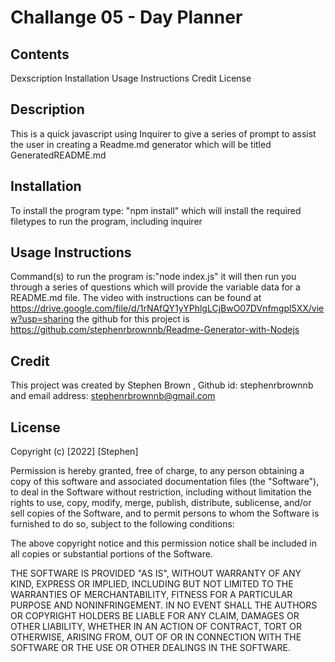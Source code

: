 # Challange 05 - Day Planner

## Contents
 Dexscription
 Installation 
 Usage Instructions
 Credit
 License

## Description

This is a quick javascript using Inquirer to give a series of prompt to assist the user in creating a Readme.md generator which will be titled GeneratedREADME.md

## Installation 
To install the program type: "npm install" which will install the required filetypes to run the program, including inquirer 

## Usage Instructions
Command(s) to run the program is:"node index.js" it will then run you through a series of questions which will provide the variable data for a README.md file. 
The video with instructions can be found 
at https://drive.google.com/file/d/1rNAfQY1yYPhlgLCjBwO07DVnfmgpl5XX/view?usp=sharing
the github for this project is https://github.com/stephenrbrownnb/Readme-Generator-with-Nodejs
## Credit 
This project was created by Stephen Brown , Github id: stephenrbrownnb  and email address: stephenrbrownnb@gmail.com  

## License
Copyright (c) [2022] [Stephen]

Permission is hereby granted, free of charge, to any person obtaining a copy
of this software and associated documentation files (the "Software"), to deal
in the Software without restriction, including without limitation the rights
to use, copy, modify, merge, publish, distribute, sublicense, and/or sell
copies of the Software, and to permit persons to whom the Software is
furnished to do so, subject to the following conditions:

The above copyright notice and this permission notice shall be included in all
copies or substantial portions of the Software.

THE SOFTWARE IS PROVIDED "AS IS", WITHOUT WARRANTY OF ANY KIND, EXPRESS OR
IMPLIED, INCLUDING BUT NOT LIMITED TO THE WARRANTIES OF MERCHANTABILITY,
FITNESS FOR A PARTICULAR PURPOSE AND NONINFRINGEMENT. IN NO EVENT SHALL THE
AUTHORS OR COPYRIGHT HOLDERS BE LIABLE FOR ANY CLAIM, DAMAGES OR OTHER
LIABILITY, WHETHER IN AN ACTION OF CONTRACT, TORT OR OTHERWISE, ARISING FROM,
OUT OF OR IN CONNECTION WITH THE SOFTWARE OR THE USE OR OTHER DEALINGS IN THE
SOFTWARE.